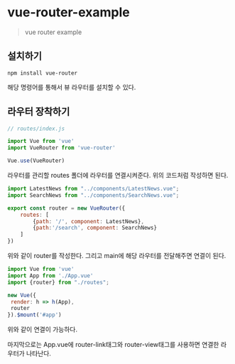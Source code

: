 # vue-router-example

> vue router example 

## 설치하기

```
npm install vue-router
```

해당 명령어를 통해서 뷰 라우터를 설치할 수 있다.

## 라우터 장착하기

```js
// routes/index.js

import Vue from 'vue'
import VueRouter from 'vue-router'

Vue.use(VueRouter)
```

 라우터를 관리할 routes 폴더에 라우터를 연결시켜준다. 위의 코드처럼 작성하면 된다.

 ```js
 import LatestNews from "../components/LatestNews.vue";
 import SearchNews from "../components/SearchNews.vue";

 export const router = new VueRouter({
     routes: [
         {path: '/', component: LatestNews},
         {path:'/search', component: SearchNews}
     ]
 })
 ```

 위와 같이 router를 작성한다. 그리고 main에 해당 라우터를 전달해주면 연결이 된다.

 ```js
import Vue from 'vue'
import App from './App.vue'
import {router} from "./routes";

new Vue({
  render: h => h(App),
  router
}).$mount('#app')
 ```

위와 같이 연결이 가능하다.

마지막으로는 App.vue에 router-link태그와 router-view태그를 사용하면 연결한 라우터가 나타난다.

